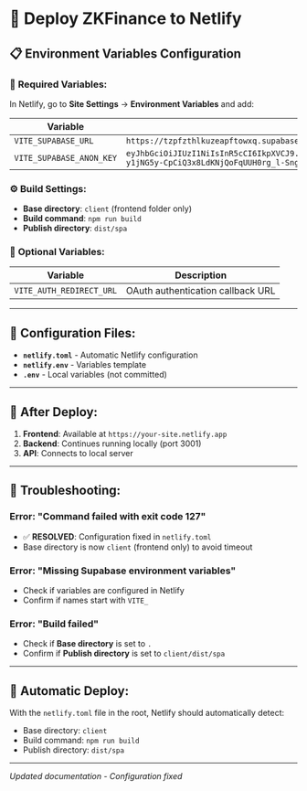 # 🚀 Deploy ZKFinance to Netlify

## 📋 **Environment Variables Configuration**

### 🔐 **Required Variables:**

In Netlify, go to **Site Settings** → **Environment Variables** and add:

| Variable | Value |
|----------|-------|
| `VITE_SUPABASE_URL` | `https://tzpfzthlkuzeapftowxq.supabase.co` |
| `VITE_SUPABASE_ANON_KEY` | `eyJhbGciOiJIUzI1NiIsInR5cCI6IkpXVCJ9.eyJpc3MiOiJzdXBhYmFzZSIsInJlZiI6InR6cGZ6dGhsa3V6ZWFwZnRvd3hxIiwicm9sZSI6ImFub24iLCJpYXQiOjE3NDc0NDYyMTAsImV4cCI6MjA2MzAyMjIxMH0.k8EtG-y1jNG5y-CpCiQ3x8LdKNjQoFqUUH0rg_l-Sng` |

### ⚙️ **Build Settings:**

- **Base directory**: `client` (frontend folder only)
- **Build command**: `npm run build`
- **Publish directory**: `dist/spa`

### 🔗 **Optional Variables:**

| Variable | Description |
|----------|-------------|
| `VITE_AUTH_REDIRECT_URL` | OAuth authentication callback URL |

---

## 📁 **Configuration Files:**

- **`netlify.toml`** - Automatic Netlify configuration
- **`netlify.env`** - Variables template
- **`.env`** - Local variables (not committed)

---

## 🎯 **After Deploy:**

1. **Frontend**: Available at `https://your-site.netlify.app`
2. **Backend**: Continues running locally (port 3001)
3. **API**: Connects to local server

---

## 🔧 **Troubleshooting:**

### Error: "Command failed with exit code 127"
- ✅ **RESOLVED**: Configuration fixed in `netlify.toml`
- Base directory is now `client` (frontend only) to avoid timeout

### Error: "Missing Supabase environment variables"
- Check if variables are configured in Netlify
- Confirm if names start with `VITE_`

### Error: "Build failed"
- Check if **Base directory** is set to `.`
- Confirm if **Publish directory** is set to `client/dist/spa`

---

## 🚀 **Automatic Deploy:**

With the `netlify.toml` file in the root, Netlify should automatically detect:
- Base directory: `client`
- Build command: `npm run build`
- Publish directory: `dist/spa`

---

*Updated documentation - Configuration fixed* 